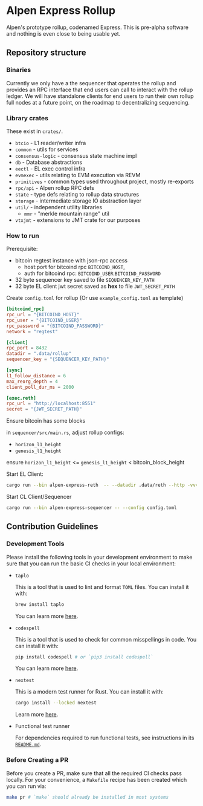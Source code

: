 # Alpen Express Rollup

Alpen's prototype rollup, codenamed Express. This is pre-alpha software and
nothing is even close to being usable yet.

## Repository structure

### Binaries

Currently we only have a the sequencer that operates the rollup and provides
an RPC interface that end users can call to interact with the rollup ledger.
We will have standalone clients for end users to run their own rollup full nodes
at a future point, on the roadmap to decentralizing sequencing.

### Library crates

These exist in `crates/`.

* `btcio` - L1 reader/writer infra
* `common` - utils for services
* `consensus-logic` - consensus state machine impl
* `db` - Database abstractions
* `eectl` - EL exec control infra
* `evmexec` - utils relating to EVM execution via REVM
* `primitives` - common types used throughout project, mostly re-exports
* `rpc/api` - Alpen rollup RPC defs
* `state` - type defs relating to rollup data structures
* `storage` - intermediate storage IO abstraction layer
* `util/` - independent utility libraries
  * `mmr` - "merkle mountain range" util
* `vtxjmt` - extensions to JMT crate for our purposes

### How to run

Prerequisite: 
  * bitcoin regtest instance with json-rpc access
    * host:port for bitcoind rpc `BITCOIND_HOST`, 
    * auth for bitcoind rpc: `BITCOIND_USER`:`BITCOIND_PASSWORD`
  * 32 byte sequencer key saved to file `SEQUENCER_KEY_PATH`
  * 32 byte EL client jwt secret saved as **hex** to file `JWT_SECRET_PATH`

Create `config.toml` for rollup (Or use `example_config.toml` as template)

```toml
[bitcoind_rpc]
rpc_url = "{BITCOIND_HOST}"
rpc_user = "{BITCOIND_USER}"
rpc_password = "{BITCOIND_PASSWORD}"
network = "regtest"

[client]
rpc_port = 8432
datadir = ".data/rollup"
sequencer_key = "{SEQUENCER_KEY_PATH}"

[sync]
l1_follow_distance = 6
max_reorg_depth = 4
client_poll_dur_ms = 2000

[exec.reth]
rpc_url = "http://localhost:8551"
secret = "{JWT_SECRET_PATH}"
```

Ensure bitcoin has some blocks

in `sequencer/src/main.rs`, adjust rollup configs: 
  * `horizon_l1_height` 
  * `genesis_l1_height` 

ensure `horizon_l1_height` <= `genesis_l1_height` < bitcoin_block_height

Start EL Client:

```sh
cargo run --bin alpen-express-reth  -- --datadir .data/reth --http -vvvv
```

Start CL Client/Sequencer

```sh
cargo run --bin alpen-express-sequencer -- --config config.toml
```

## Contribution Guidelines

### Development Tools

Please install the following tools in your development environment to make sure that
you can run the basic CI checks in your local environment:

- `taplo`

  This is a tool that is used to lint and format `TOML` files. You can install it with:
  
  ```bash
  brew install taplo
  ```
  
  You can learn more [here](https://taplo.tamasfe.dev/cli/installation/binary.html).

- `codespell`

  This is a tool that is used to check for common misspellings in code. You can install it with:
  
  ```bash
  pip install codespell # or `pip3 install codespell`
  ```
  
  You can learn more [here](https://github.com/codespell-project/codespell).

- `nextest`

  This is a modern test runner for Rust. You can install it with:
  
  ```bash
  cargo install --locked nextest
  ```
  
  Learn more [here](https://nexte.st).

- Functional test runner

  For dependencies required to run functional tests, see instructions in its [`README.md`](./functional-tests/README.md).

### Before Creating a PR

Before you create a PR, make sure that all the required CI checks pass locally.
For your convenience, a `Makefile` recipe has been created which you can run via:

```bash
make pr # `make` should already be installed in most systems
```
